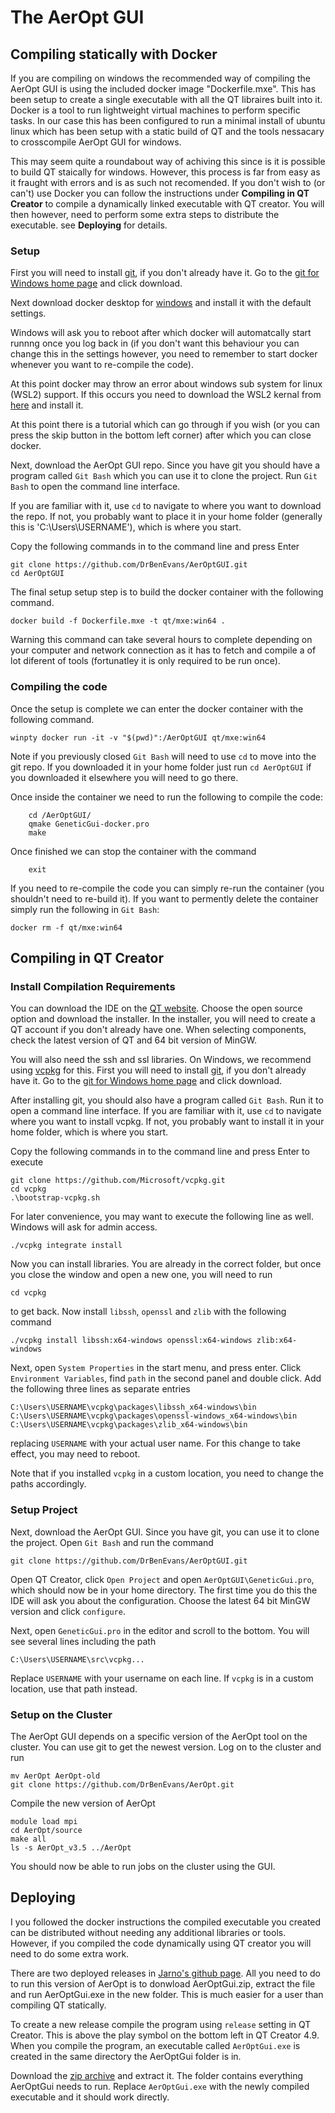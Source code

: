 # The AerOpt GUI

## Compiling statically with Docker
If you are compiling on windows the recommended way of compiling the AerOpt GUI is using the included docker 
image "Dockerfile.mxe". This has been setup to create a single executable with all the QT libraires built
into it. Docker is a tool to run lightweight virtual machines to perform specific tasks. In our case this
has been configured to run a minimal install of ubuntu linux which has been setup with a static build of QT
and the tools nessacary to crosscompile AerOpt GUI for windows. 

This may seem quite a roundabout way of achiving this since is it is possible to build QT staically for windows.
However, this process is far from easy as it fraught with errors and is as such not recomended. If you don't wish 
to (or can't) use Docker you can follow the instructions under **Compiling in QT Creator** to compile a dynamically 
linked executable with QT creator. You will then however, need to perform some extra steps to distribute the executable.
see **Deploying** for details.

### Setup
First you will need to install [git](https://gitforwindows.org/), if you don't already have it.
Go to the [git for Windows home page](https://gitforwindows.org/) and click download.

Next download docker desktop for [windows](https://www.docker.com/get-started) and install it with the default settings.

Windows will ask you to reboot after which docker will automatcally start runnng once you log back in (if you don't want 
this behaviour you can change this in the settings however, you need to remember to start docker whenever you want to re-compile
the code). 

At this point docker may throw an error about windows sub system for linux (WSL2) support. If this occurs you need to 
download the WSL2 kernal from [here](https://docs.microsoft.com/en-gb/windows/wsl/wsl2-kernel) and install it.

At this point there is a tutorial which can go through if you wish (or you can press the skip button in the bottom left corner) 
after which you can close docker.

Next, download the AerOpt GUI repo. Since you have git you should have a program called `Git Bash` which you can use it to clone 
the project. Run `Git Bash` to open the command line interface.
 
If you are familiar with it, use `cd` to navigate to where you want to download the repo. If not, you probably want to place it 
in your home folder (generally this is 'C:\Users\USERNAME'), which is where you start.

Copy the following commands in to the command line and press Enter
```
git clone https://github.com/DrBenEvans/AerOptGUI.git
cd AerOptGUI
```

The final setup setup step is to build the docker container with the following command. 
```
docker build -f Dockerfile.mxe -t qt/mxe:win64 .
```

Warning this command can take several hours to complete depending on your computer and network connection as it has to fetch and 
compile a of lot diferent of tools (fortunatley it is only required to be run once). 

### Compiling the code
Once the setup is complete we can enter the docker container with the following command.   
```
winpty docker run -it -v "$(pwd)":/AerOptGUI qt/mxe:win64
```

Note if you previously closed `Git Bash` will need to use `cd` to move into the git repo. If you downloaded it in your home folder 
just run `cd AerOptGUI` if you downloaded it elsewhere you will need to go there.

Once inside the container we need to run the following to compile the code:
```
	cd /AerOptGUI/
	qmake GeneticGui-docker.pro
	make
```

Once finished we can stop the container with the command 
```
	exit
```

If you need to re-compile the code you can simply re-run the container (you shouldn't need to re-build it).
If you want to permently delete the container simply run the following in `Git Bash`:
```
docker rm -f qt/mxe:win64
```
## Compiling in QT Creator

### Install Compilation Requirements


You can download the IDE on the [QT website](https://www.qt.io/download).
Choose the open source option and download the installer.
In the installer, you will need to create a QT account if you don't already have one.
When selecting components, check the latest version of QT and 64 bit version of MinGW.

You will also need the ssh and ssl libraries.
On Windows, we recommend using [vcpkg](https://github.com/microsoft/vcpkg) for this.
First you will need to install [git](https://gitforwindows.org/), if you don't already have it.
Go to the [git for Windows home page](https://gitforwindows.org/) and click download.

After installing git, you should also have a program called `Git Bash`.
Run it to open a command line interface. If you are familiar with it, use `cd`
to navigate where you want to install vcpkg.
If not, you probably want to install it in your home folder, which is where you start.

Copy the following commands in to the command line and press Enter to execute
```
git clone https://github.com/Microsoft/vcpkg.git
cd vcpkg
.\bootstrap-vcpkg.sh
```
For later convenience, you may want to execute the following line as well.
Windows will ask for admin access.
```
./vcpkg integrate install
```

Now you can install libraries. You are already in the correct folder, but once you
close the window and open a new one, you will need to run
```
cd vcpkg
```
to get back.
Now install `libssh`, `openssl` and `zlib` with the following command
```
./vcpkg install libssh:x64-windows openssl:x64-windows zlib:x64-windows
```

Next, open `System Properties` in the start menu, and press enter.
Click `Environment Variables`, find `path` in the second panel and double click.
Add the following three lines as separate entries
```
C:\Users\USERNAME\vcpkg\packages\libssh_x64-windows\bin
C:\Users\USERNAME\vcpkg\packages\openssl-windows_x64-windows\bin
C:\Users\USERNAME\vcpkg\packages\zlib_x64-windows\bin
```
replacing `USERNAME` with your actual user name. For this change to take effect, you may need to reboot.

Note that if you installed `vcpkg` in a custom location, you need to change the paths accordingly.

### Setup Project

Next, download the AerOpt GUI. Since you have git, you can use it to clone the project. Open `Git Bash` and run the command
```
git clone https://github.com/DrBenEvans/AerOptGUI.git
```

Open QT Creator, click `Open Project` and open `AerOptGUI\GeneticGui.pro`, which should now be in your home directory.
The first time you do this the IDE will ask you about the configuration.
Choose the latest 64 bit MinGW version and click `configure`.

Next, open `GeneticGui.pro` in the editor and scroll to the bottom.
You will see several lines including the path
```
C:\Users\USERNAME\src\vcpkg...
```
Replace `USERNAME` with your username on each line. If `vcpkg` is in a custom location, use that path instead.

### Setup on the Cluster

The AerOpt GUI depends on a specific version of the AerOpt tool on the cluster.
You can use git to get the newest version.
Log on to the cluster and run
```
mv AerOpt AerOpt-old
git clone https://github.com/DrBenEvans/AerOpt.git
```

Compile the new version of AerOpt
```
module load mpi
cd AerOpt/source
make all
ls -s AerOpt_v3.5 ../AerOpt
```

You should now be able to run jobs on the cluster using the GUI.


## Deploying

I you followed the docker instructions the compiled executable you created can be distributed without needing any additional libraries or tools. 
However, if you compiled the code dynamically using QT creator you will need to do some extra work.

There are two deployed releases in [Jarno's github page](https://github.com/rantahar/AerOpt-gui/releases). All you need to do to run this version
of AerOpt is to donwload AerOptGui.zip, extract the file and run AerOptGui.exe in the new folder. This is much easier for a user than compiling 
QT statically.

To create a new release compile the program using `release` setting in QT Creator.
This is above the play symbol on the bottom left in QT Creator 4.9.
When you compile the program, an executable called `AerOptGui.exe` is created in the same directory the AerOptGui folder is in.

Download the [zip archive](https://github.com/rantahar/AerOpt-gui/releases/download/0.2/AerOptGui.zip) and extract it.
The folder contains everything AerOptGui needs to run.
Replace `AerOptGui.exe` with the newly compiled executable and it should work directly.